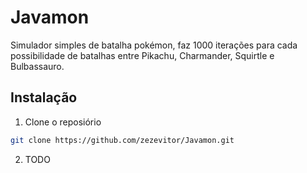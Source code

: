 # Javamon

Simulador simples de batalha pokémon, faz 1000 iterações para cada possibilidade de batalhas entre Pikachu, Charmander, Squirtle e Bulbassauro.

## Instalação

1. Clone o reposiório
```bash
git clone https://github.com/zezevitor/Javamon.git
```

2. TODO
